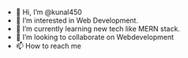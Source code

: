 - 👋 Hi, I’m @kunal450
- 👀 I’m interested in Web Development.
- 🌱 I’m currently learning new tech like MERN stack.
- 💞️ I’m looking to collaborate on Webdevelopment  
- 📫 How to reach me 

<!---
kunal450/kunal450 is a ✨ special ✨ repository because its `README.md` (this file) appears on your GitHub profile.
You can click the Preview link to take a look at your changes.
--->
